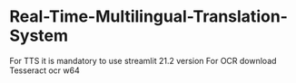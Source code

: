 # Real-Time-Multilingual-Translation-System

For TTS it is mandatory to use streamlit 21.2 version
For OCR download Tesseract ocr w64
